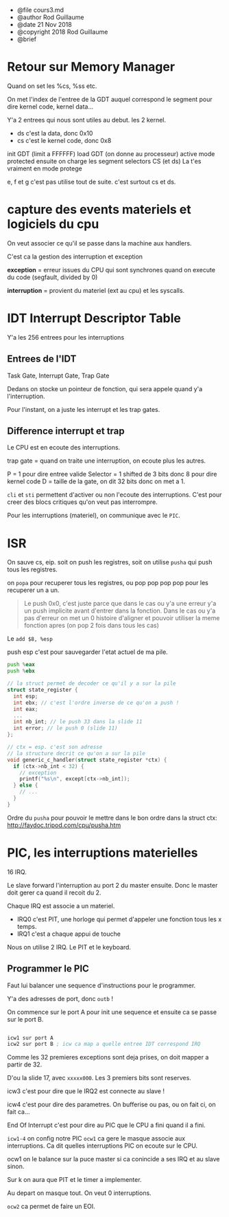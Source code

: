 * @file cours3.md
* @author Rod Guillaume
* @date 21 Nov 2018
* @copyright 2018 Rod Guillaume
* @brief

# Retour sur Memory Manager

Quand on set les %cs, %ss etc.

On met l'index de l'entree de la GDT auquel correspond le segment pour dire
kernel code, kernel data...

Y'a 2 entrees qui nous sont utiles au debut. les 2 kernel.

* ds c'est la data, donc 0x10
* cs c'est le kernel code, donc 0x8

init GDT (limit a FFFFFF)
load GDT (on donne au processeur)
active mode protected
ensuite on charge les segment selectors CS (et ds)
La t'es vraiment en mode protege

e, f et g c'est pas utilise tout de suite. c'est surtout cs et ds.

# capture des events materiels et logiciels du cpu

On veut associer ce qu'il se passe dans la machine aux handlers.

C'est ca la gestion des interruption et exception

**exception** = erreur issues du CPU qui sont synchrones quand on execute du code
(segfault, divided by 0)

**interruption** = provient du materiel (ext au cpu) et les syscalls.

# IDT Interrupt Descriptor Table

Y'a les 256 entrees pour les interruptions

## Entrees de l'IDT

Task Gate, Interrupt Gate, Trap Gate

Dedans on stocke un pointeur de fonction, qui sera appele quand y'a
l'interruption.

Pour l'instant, on a juste les interrupt et les trap gates.

## Difference interrupt et trap

Le CPU est en ecoute des interruptions.

trap gate = quand on traite une interruption, on ecoute plus les autres.

P = 1 pour dire entree valide
Selector = 1 shifted de 3 bits donc 8 pour dire kernel code
D = taille de la gate, on dit 32 bits donc on met a 1.

`cli` et `sti` permettent d'activer ou non l'ecoute des interruptions. C'est
pour creer des blocs critiques qu'on veut pas interrompre.

Pour les interruptions (materiel), on communique avec le `PIC`.

# ISR

On sauve cs, eip.
soit on push les registres, soit on utilise `pusha` qui push tous les registres.

on `popa` pour recuperer tous les registres, ou pop pop pop pop pour les
recuperer un a un.

> Le push 0x0, c'est juste parce que dans le cas ou y'a une erreur y'a un push
> implicite avant d'entrer dans la fonction. Dans le cas ou y'a pas d'erreur on
> met un 0 histoire d'aligner et pouvoir utiliser la meme fonction apres (on pop
> 2 fois dans tous les cas)

Le `add $8, %esp`

push esp c'est pour sauvegarder l'etat actuel de ma pile.

```asm
push %eax
push %ebx
```

```c
// la struct permet de decoder ce qu'il y a sur la pile
struct state_register {
  int esp;
  int ebx; // c'est l'ordre inverse de ce qu'on a push !
  int eax;
  ...
  int nb_int; // le push 33 dans la slide 11
  int error; // le push 0 (slide 11)
};

// ctx = esp. c'est son adresse
// la structure decrit ce qu'on a sur la pile
void generic_c_handler(struct state_register *ctx) {
  if (ctx->nb_int < 32) {
    // exception
    printf("%s\n", except[ctx->nb_int]);
  } else {
    // ...
  }
}
```

Ordre du `pusha` pour pouvoir le mettre dans le bon ordre dans la struct ctx:
http://faydoc.tripod.com/cpu/pusha.htm

# PIC, les interruptions materielles

16 IRQ.

Le slave forward l'interruption au port 2 du master ensuite.
Donc le master doit gerer ca quand il recoit du 2.

Chaque IRQ est associe a un materiel.

* IRQ0 c'est PIT, une horloge qui permet d'appeler une fonction tous les x
  temps.
* IRQ1 c'est a chaque appui de touche

Nous on utilise 2 IRQ. Le PIT et le keyboard.

## Programmer le PIC

Faut lui balancer une sequence d'instructions pour le programmer.

Y'a des adresses de port, donc `outb` !

On commence sur le port A pour init une sequence et ensuite ca se passe sur le
port B.

```asm

icw1 sur port A
icw2 sur port B ; icw ca map a quelle entree IDT correspond IRQ

```

Comme les 32 premieres exceptions sont deja prises, on doit mapper a partir de
32.

D'ou la slide 17, avec `xxxxx000`. Les 3 premiers bits sont reserves.

icw3 c'est pour dire que le IRQ2 est connecte au slave !

icw4 c'est pour dire des parametres. On bufferise ou pas, ou on fait ci, on fait
ca...

End Of Interrupt c'est pour dire au PIC que le CPU a fini quand il a fini.

`icw1-4` on config notre PIC
`ocw1` ca gere le masque associe aux interruptions. Ca dit quelles interruptions
PIC on ecoute sur le CPU.

ocw1 on le balance sur la puce master si ca conincide a ses IRQ et au slave
sinon.

Sur k on aura que PIT et le timer a implementer.

Au depart on masque tout. On veut 0 interruptions.

`ocw2` ca permet de faire un EOI.
